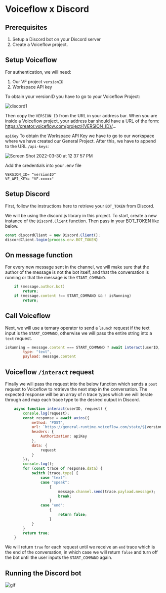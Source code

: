 # Voiceflow x Discord

## Prerequisites

1. Setup a Discord bot on your Discord server
2. Create a Voiceflow project.

## Setup Voiceflow
For authentication, we will need:

1. Our VF project `versionID`
2. Workspace API key

To obtain your versionID you have to go to your Voiceflow Project:

![discord1](https://user-images.githubusercontent.com/68556615/160885571-c2c05150-0b57-43f2-be98-256af8f3a34b.png)

Then copy the `VERSION_ID` from the URL in your address bar. When you are inside a Voiceflow project, your address bar should have a URL of the form: https://creator.voiceflow.com/project/{VERSION_ID}/...

`apiKey`
To obtain the Workspace API Key we have to go to our workspace where we have created our General Project. After this, we have to append to the URL `/api-keys`:

![Screen Shot 2022-03-30 at 12 37 57 PM](https://user-images.githubusercontent.com/68556615/160886893-8dd5c613-2918-45b3-9fe9-330d9c57d3bc.png)

Add the credentials into your .env file
```
VERSION_ID= "versionID"
VF_API_KEY= "VF.xxxxx"
```

## Setup Discord
First, follow the instructions here to retrieve your `BOT_TOKEN` from Discord. 

We will be using the discord.js library in this project. To start, create a new instance of the `Discord.Client` function. Then pass in your BOT_TOKEN like below.
```js 
const discordClient = new Discord.Client(); 
discordClient.login(process.env.BOT_TOKEN)
```

## On message function

For every new message sent in the channel, we will make sure that the author of the message is not the bot itself, and that the conversation is running or that the message is the `START_COMMAND`.

```js
    if (message.author.bot) 
        return;
    if (message.content !== START_COMMAND && ! isRunning) 
        return;
```

## Call Voiceflow
Next, we will use a ternary operator to send a `launch` request if the text input is the `START_COMMAND`, otherwise we will pass the entire string into a `text` request.

```js
isRunning = message.content === START_COMMAND ? await interact(userID, {type: "launch"}) : await interact(userID, {
        type: "text",
        payload: message.content
```
## Voiceflow `/interact` request
Finally we will pass the request into the below function which sends a `post` request to Voiceflow to retrieve the next step in the conversation. The expected response will be an array of n trace types which we will iterate through and map each trace type to the desired output in Discord.
```js
    async function interact(userID, request) {
        console.log(request);
        const response = await axios({
            method: "POST",
            url: `https://general-runtime.voiceflow.com/state/${versionID}/user/${userID}/interact`,
            headers: {
                Authorization: apiKey
            },
            data: {
                request
            }
        });
        console.log();
        for (const trace of response.data) {
            switch (trace.type) {
                case "text":
                case "speak":
                    {
                        message.channel.send(trace.payload.message);
                        break;
                    }
                case "end":
                    {
                        return false;
                    }
            }
        }
        return true;
    }
```
We will return `true` for each request until we receive an `end` trace which is the end of the conversation, in which case we will return `false` and turn off the bot until the user inputs the `START_COMMAND` again.
## Running the Discord bot
![gif](https://user-images.githubusercontent.com/68556615/160902213-08b7431d-a2ce-4ec3-a2f3-165114ab390d.gif)
